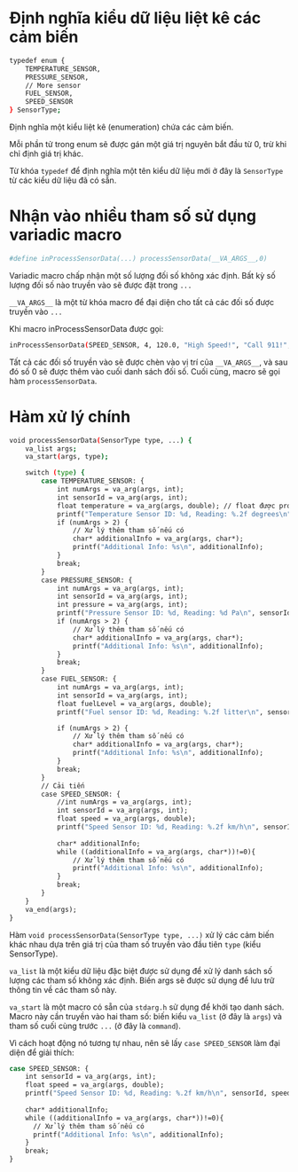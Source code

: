 # Định nghĩa kiểu dữ liệu liệt kê các cảm biến 
```bash
typedef enum {
    TEMPERATURE_SENSOR,
    PRESSURE_SENSOR,
    // More sensor
    FUEL_SENSOR,
    SPEED_SENSOR   
} SensorType;
```
Định nghĩa một kiểu liệt kê (enumeration) chứa các cảm biến. 

Mỗi phần tử trong enum sẽ được gán một giá trị nguyên bắt đầu từ 0, trừ khi chỉ định giá trị khác.

Từ khóa `typedef` để định nghĩa một tên kiểu dữ liệu mới ở đây là `SensorType` từ các kiểu dữ liệu đã có sẵn.

# Nhận vào nhiều tham số sử dụng variadic macro
```bash
#define inProcessSensorData(...) processSensorData(__VA_ARGS__,0)
```
Variadic macro chấp nhận một số lượng đối số không xác định. Bất kỳ số lượng đối số nào truyền vào sẽ được đặt trong `...` 

`__VA_ARGS__` là một từ khóa macro để đại diện cho tất cả các đối số được truyền vào `...`

Khi macro inProcessSensorData được gọi:
  ```bash
  inProcessSensorData(SPEED_SENSOR, 4, 120.0, "High Speed!", "Call 911!", "Bye!");
  ```
Tất cả các đối số truyền vào sẽ được chèn vào vị trí của `__VA_ARGS__`, và sau đó số 0 sẽ được thêm vào cuối danh sách đối số. 
Cuối cùng, macro sẽ gọi hàm `processSensorData`.
# Hàm xử lý chính
  ```bash
  void processSensorData(SensorType type, ...) {
      va_list args;
      va_start(args, type);

      switch (type) {
          case TEMPERATURE_SENSOR: {
              int numArgs = va_arg(args, int);
              int sensorId = va_arg(args, int);
              float temperature = va_arg(args, double); // float được promote thành double
              printf("Temperature Sensor ID: %d, Reading: %.2f degrees\n", sensorId, temperature);
              if (numArgs > 2) {
                  // Xử lý thêm tham số nếu có
                  char* additionalInfo = va_arg(args, char*);
                  printf("Additional Info: %s\n", additionalInfo);
              }
              break;
          }
          case PRESSURE_SENSOR: {
              int numArgs = va_arg(args, int);
              int sensorId = va_arg(args, int);
              int pressure = va_arg(args, int);
              printf("Pressure Sensor ID: %d, Reading: %d Pa\n", sensorId, pressure);
              if (numArgs > 2) {
                  // Xử lý thêm tham số nếu có
                  char* additionalInfo = va_arg(args, char*);
                  printf("Additional Info: %s\n", additionalInfo);
              }
              break;
          }
          case FUEL_SENSOR: {
              int numArgs = va_arg(args, int);
              int sensorId = va_arg(args, int);
              float fuelLevel = va_arg(args, double);
              printf("Fuel sensor ID: %d, Reading: %.2f litter\n", sensorId, fuelLevel);
  
              if (numArgs > 2) {
                  // Xử lý thêm tham số nếu có
                  char* additionalInfo = va_arg(args, char*);
                  printf("Additional Info: %s\n", additionalInfo);
              }
              break;
          }
          // Cải tiến
          case SPEED_SENSOR: {
              //int numArgs = va_arg(args, int);
              int sensorId = va_arg(args, int);
              float speed = va_arg(args, double);
              printf("Speed Sensor ID: %d, Reading: %.2f km/h\n", sensorId, speed);
                  
              char* additionalInfo;
              while ((additionalInfo = va_arg(args, char*))!=0){
                  // Xử lý thêm tham số nếu có
                  printf("Additional Info: %s\n", additionalInfo);
              }
              break;                        
          }
      }
      va_end(args);
  }
  ```
Hàm  `void processSensorData(SensorType type, ...)` xử lý các cảm biến khác nhau dựa trên giá trị của tham số truyền vào đầu tiên `type` (kiểu SensorType).

`va_list` là một kiểu dữ liệu đặc biệt được sử dụng để xử lý danh sách số lượng các tham số không xác định. Biến args sẽ được sử dụng để lưu trữ thông tin về các tham số này.

`va_start` là một macro có sẵn của `stdarg.h` sử dụng để khởi tạo danh sách. Macro này cần truyền vào hai tham số: biến kiểu `va_list` (ở đây là `args`) và tham số cuối cùng trước `...` (ở đây là `command`).

Vì cách hoạt động nó tương tự nhau, nên sẽ lấy `case SPEED_SENSOR` làm đại diện để giải thích:
```bash
case SPEED_SENSOR: {
    int sensorId = va_arg(args, int);
    float speed = va_arg(args, double);
    printf("Speed Sensor ID: %d, Reading: %.2f km/h\n", sensorId, speed);
      
    char* additionalInfo;
    while ((additionalInfo = va_arg(args, char*))!=0){
      // Xử lý thêm tham số nếu có
      printf("Additional Info: %s\n", additionalInfo);
    }
    break;
}
```
